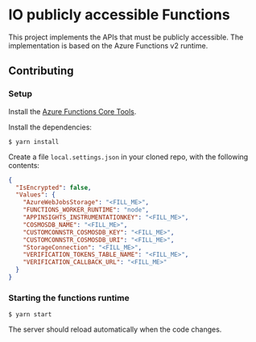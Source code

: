 # IO publicly accessible Functions

This project implements the APIs that must be publicly accessible.
The implementation is based on the Azure Functions v2 runtime.

## Contributing

### Setup

Install the [Azure Functions Core Tools](https://github.com/Azure/azure-functions-core-tools).

Install the dependencies:

```
$ yarn install
```

Create a file `local.settings.json` in your cloned repo, with the
following contents:

```json
{
  "IsEncrypted": false,
  "Values": {
    "AzureWebJobsStorage": "<FILL_ME>",
    "FUNCTIONS_WORKER_RUNTIME": "node",
    "APPINSIGHTS_INSTRUMENTATIONKEY": "<FILL_ME>",
    "COSMOSDB_NAME": "<FILL_ME>",
    "CUSTOMCONNSTR_COSMOSDB_KEY": "<FILL_ME>",
    "CUSTOMCONNSTR_COSMOSDB_URI": "<FILL_ME>",
    "StorageConnection": "<FILL_ME>",
    "VERIFICATION_TOKENS_TABLE_NAME": "<FILL_ME>",
    "VERIFICATION_CALLBACK_URL": "<FILL_ME>"
  }
}
```

### Starting the functions runtime

```
$ yarn start
```

The server should reload automatically when the code changes.

